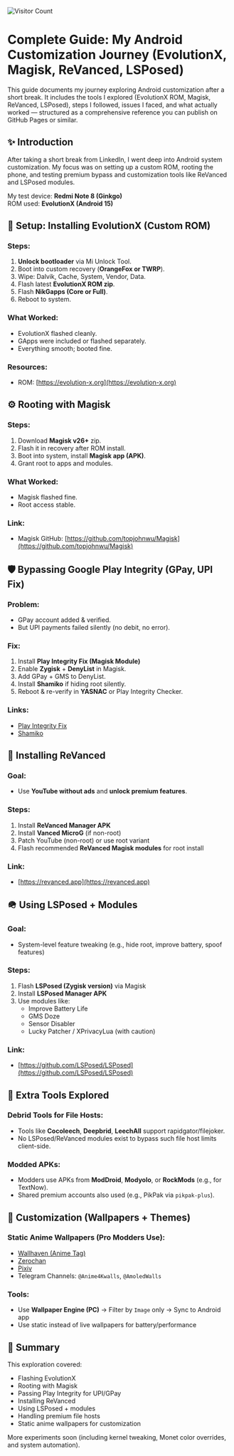 ![Visitor Count](https://komarev.com/ghpvc/?username=tamil05t&color=blue&style=flat&label=Visitors)

# Complete Guide: My Android Customization Journey (EvolutionX, Magisk, ReVanced, LSPosed)

This guide documents my journey exploring Android customization after a short break. It includes the tools I explored (EvolutionX ROM, Magisk, ReVanced, LSPosed), steps I followed, issues I faced, and what actually worked — structured as a comprehensive reference you can publish on GitHub Pages or similar.



## ✨ Introduction
After taking a short break from LinkedIn, I went deep into Android system customization. My focus was on setting up a custom ROM, rooting the phone, and testing premium bypass and customization tools like ReVanced and LSPosed modules.

My test device: **Redmi Note 8 (Ginkgo)**  
ROM used: **EvolutionX (Android 15)**



## 🚀 Setup: Installing EvolutionX (Custom ROM)

### Steps:
1. **Unlock bootloader** via Mi Unlock Tool.
2. Boot into custom recovery (**OrangeFox or TWRP**).
3. Wipe: Dalvik, Cache, System, Vendor, Data.
4. Flash latest **EvolutionX ROM zip**.
5. Flash **NikGapps (Core or Full)**.
6. Reboot to system.

### What Worked:
- EvolutionX flashed cleanly.
- GApps were included or flashed separately.
- Everything smooth; booted fine.

### Resources:
- ROM: [https://evolution-x.org](https://evolution-x.org)



## ⚙️ Rooting with Magisk

### Steps:
1. Download **Magisk v26+** zip.
2. Flash it in recovery after ROM install.
3. Boot into system, install **Magisk app (APK)**.
4. Grant root to apps and modules.

### What Worked:
- Magisk flashed fine.
- Root access stable.

### Link:
- Magisk GitHub: [https://github.com/topjohnwu/Magisk](https://github.com/topjohnwu/Magisk)



## 🛡️ Bypassing Google Play Integrity (GPay, UPI Fix)

### Problem:
- GPay account added & verified.
- But UPI payments failed silently (no debit, no error).

### Fix:
1. Install **Play Integrity Fix (Magisk Module)**
2. Enable **Zygisk** + **DenyList** in Magisk.
3. Add GPay + GMS to DenyList.
4. Install **Shamiko** if hiding root silently.
5. Reboot & re-verify in **YASNAC** or Play Integrity Checker.

### Links:
- [Play Integrity Fix](https://github.com/kdrag0n/play-integrity-fix)
- [Shamiko](https://github.com/LSPosed/LSPosed.github.io/wiki/Shamiko)



## 🌟 Installing ReVanced

### Goal:
- Use **YouTube without ads** and **unlock premium features**.

### Steps:
1. Install **ReVanced Manager APK**
2. Install **Vanced MicroG** (if non-root)
3. Patch YouTube (non-root) or use root variant
4. Flash recommended **ReVanced Magisk modules** for root install

### Link:
- [https://revanced.app](https://revanced.app)



## 🪖 Using LSPosed + Modules

### Goal:
- System-level feature tweaking (e.g., hide root, improve battery, spoof features)

### Steps:
1. Flash **LSPosed (Zygisk version)** via Magisk
2. Install **LSPosed Manager APK**
3. Use modules like:
   - Improve Battery Life
   - GMS Doze
   - Sensor Disabler
   - Lucky Patcher / XPrivacyLua (with caution)

### Link:
- [https://github.com/LSPosed/LSPosed](https://github.com/LSPosed/LSPosed)



## 🚀 Extra Tools Explored

### Debrid Tools for File Hosts:
- Tools like **Cocoleech**, **Deepbrid**, **LeechAll** support rapidgator/filejoker.
- No LSPosed/ReVanced modules exist to bypass such file host limits client-side.

### Modded APKs:
- Modders use APKs from **ModDroid**, **Modyolo**, or **RockMods** (e.g., for TextNow).
- Shared premium accounts also used (e.g., PikPak via `pikpak-plus`).


## 🎨 Customization (Wallpapers + Themes)

### Static Anime Wallpapers (Pro Modders Use):
- [Wallhaven (Anime Tag)](https://wallhaven.cc/search?q=anime&categories=111&purity=100&sorting=toplist)
- [Zerochan](https://www.zerochan.net)
- [Pixiv](https://www.pixiv.net)
- Telegram Channels: `@Anime4Kwalls`, `@AmoledWalls`

### Tools:
- Use **Wallpaper Engine (PC)** → Filter by `Image` only → Sync to Android app
- Use static instead of live wallpapers for battery/performance




## 📆 Summary
This exploration covered:
- Flashing EvolutionX
- Rooting with Magisk
- Passing Play Integrity for UPI/GPay
- Installing ReVanced
- Using LSPosed + modules
- Handling premium file hosts
- Static anime wallpapers for customization

More experiments soon (including kernel tweaking, Monet color overrides, and system automation).

